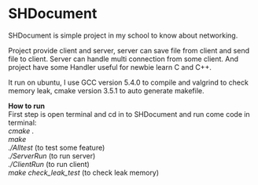 # SHDocument

SHDocument is simple project in my school to know about networking.

Project provide client and server, server can save file from client 
and send file to client. Server can handle multi connection from some client.
And project have some Handler useful for newbie learn C and C++.

It run on ubuntu, I use GCC version 5.4.0 to compile and valgrind to check memory leak, 
cmake version 3.5.1 to auto generate makefile. 

**How to run**<br>
First step is open terminal and cd in to SHDocument and run come code in terminal:<br>
_cmake ._<br>
_make_<br>
_./Alltest_ (to test some feature)<br>
_./ServerRun_ (to run server)<br>
_./ClientRun_ (to run client)<br>
_make check_leak_test_ (to check leak memory)<br>
